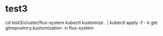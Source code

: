# test3


cd test3/cluster/flux-system
kubectl kustomize . | kubectl apply -f -
k get gitrepository,kustomization -n flux-system 